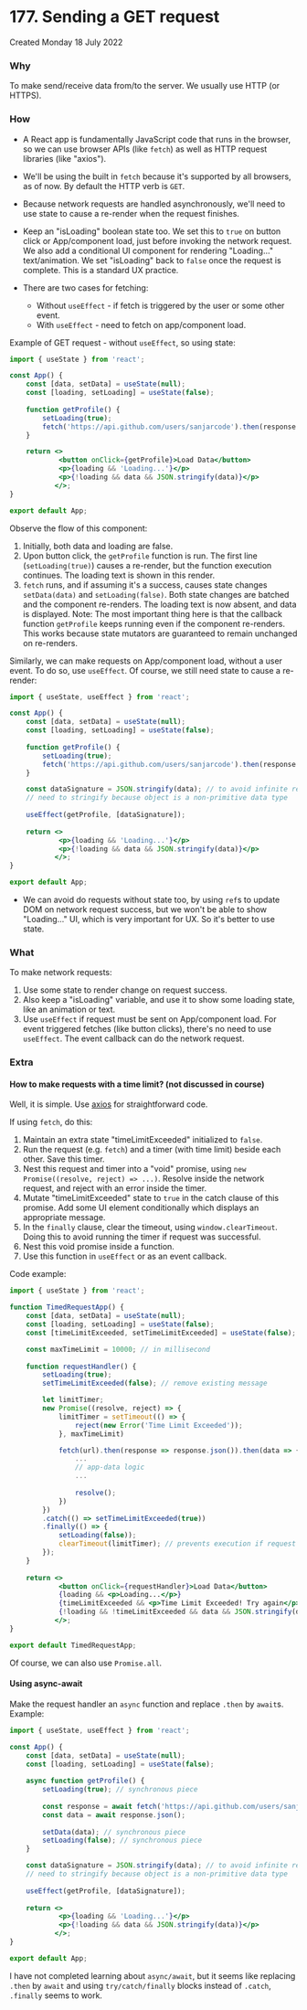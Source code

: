 # 177. Sending a GET request
Created Monday 18 July 2022

### Why
To make send/receive data from/to the server. We usually use HTTP (or HTTPS).


### How
- A React app is fundamentally JavaScript code that runs in the browser, so we can use browser APIs (like `fetch`) as well as HTTP request libraries (like "axios").
- We'll be using the built in `fetch` because it's supported by all browsers, as of now. By default the HTTP verb is `GET`.

- Because network requests are handled asynchronously, we'll need to use state to cause a re-render when the request finishes.
- Keep an "isLoading" boolean state too. We set this to `true` on button click or App/component load, just before invoking the network request. We also add a conditional UI component for rendering "Loading..." text/animation. We set "isLoading" back to `false` once the request is complete. This is a standard UX practice.
- There are two cases for fetching:
	- Without `useEffect` - if fetch is triggered by the user or some other event.
	- With `useEffect` - need to fetch on app/component load.
  
Example of GET request - without `useEffect`, so using state:
```jsx
import { useState } from 'react';

const App() {
	const [data, setData] = useState(null);
	const [loading, setLoading] = useState(false);
	
	function getProfile() {
		setLoading(true);
		fetch('https://api.github.com/users/sanjarcode').then(response => response.json()).then(data => { setData(data); setLoading(false); });
	}

	return <>
			<button onClick={getProfile}>Load Data</button>
			<p>{loading && 'Loading...'}</p>
			<p>{!loading && data && JSON.stringify(data)}</p>
		   </>;
}

export default App;
```
Observe the flow of this component:
1. Initially, both data and loading are false.
2. Upon button click, the `getProfile` function is run. The first line (`setLoading(true)`) causes a re-render, but the function execution continues. The loading text is shown in this render.
3. `fetch` runs, and if assuming it's a success, causes state changes `setData(data)` and `setLoading(false)`. Both state changes are batched and the component re-renders. The loading text is now absent, and data is displayed.
Note: The most important thing here is that the callback function `getProfile` keeps running even if the component re-renders. This works because state mutators are guaranteed to remain unchanged on re-renders.

Similarly, we can make requests on App/component load, without a user event. To do so, use `useEffect`. Of course, we still need state to cause a re-render:
```jsx
import { useState, useEffect } from 'react';

const App() {
	const [data, setData] = useState(null);
	const [loading, setLoading] = useState(false);
	
	function getProfile() {
		setLoading(true);
		fetch('https://api.github.com/users/sanjarcode').then(response => response.json()).then(data => { setData(data); setLoading(false); });
	}

	const dataSignature = JSON.stringify(data); // to avoid infinite re-renders
	// need to stringify because object is a non-primitive data type
	
	useEffect(getProfile, [dataSignature]);
	
	return <>
			<p>{loading && 'Loading...'}</p>
			<p>{!loading && data && JSON.stringify(data)}</p>
		   </>;
}

export default App;
```

- We can avoid do requests without state too, by using `ref`s to update DOM on network request success, but we won't be able to show "Loading..." UI, which is very important for UX. So it's better to use state.


### What
To make network requests:
1. Use some state to render change on request success.
2. Also keep a "isLoading" variable, and use it to show some loading state, like an animation or text.
3. Use `useEffect` if request must be sent on App/component load. For event triggered fetches (like button clicks), there's no need to use `useEffect`. The event callback can do the network request.


### Extra
#### How to make requests with a time limit? (not discussed in course)
Well, it is simple. Use [axios](https://stackoverflow.com/a/62082804/11392807) for straightforward code.

If using `fetch`, do this:
1. Maintain an extra state "timeLimitExceeded" initialized to `false`.
2. Run the request (e.g. `fetch`) and a timer (with time limit) beside each other. Save this timer.
3. Nest this request and timer into a "void" promise, using `new Promise((resolve, reject) => ...)`. Resolve inside the network request, and reject with an error inside the timer.
4. Mutate "timeLimitExceeded" state to `true` in the catch clause of this promise. Add some UI element conditionally which displays an appropriate message.
5. In the `finally` clause, clear the timeout, using `window.clearTimeout`. Doing this to avoid running the timer if request was successful.
6. Nest this void promise inside a function.
7. Use this function in `useEffect` or as an event callback.

Code example:
```jsx
import { useState } from 'react';

function TimedRequestApp() {
	const [data, setData] = useState(null);
	const [loading, setLoading] = useState(false);
	const [timeLimitExceeded, setTimeLimitExceeded] = useState(false);

	const maxTimeLimit = 10000; // in millisecond
	
	function requestHandler() {
		setLoading(true);
		setTimeLimitExceeded(false); // remove existing message

		let limitTimer;
		new Promise((resolve, reject) => {
			limitTimer = setTimeout(() => {
				reject(new Error('Time Limit Exceeded'));
			}, maxTimeLimit)

			fetch(url).then(response => response.json()).then(data => {
				...
				// app-data logic
				...
			
				resolve();
			})
		})
		.catch(() => setTimeLimitExceeded(true))
		.finally(() => {
			setLoading(false));
			clearTimeout(limitTimer); // prevents execution if request successful
		});
	}
	
	return <>
			<button onClick={requestHandler}>Load Data</button>
			{loading && <p>Loading...</p>}
			{timeLimitExceeded && <p>Time Limit Exceeded! Try again</p>}
			{!loading && !timeLimitExceeded && data && JSON.stringify(data)}
		   </>;
}

export default TimedRequestApp;
```
Of course, we can also use `Promise.all`.

#### Using async-await
Make the request handler an `async` function and replace `.then` by `await`s. Example:
```jsx
import { useState, useEffect } from 'react';

const App() {
	const [data, setData] = useState(null);
	const [loading, setLoading] = useState(false);
	
	async function getProfile() {
		setLoading(true); // synchronous piece
		
		const response = await fetch('https://api.github.com/users/sanjarcode');
		const data = await response.json();
		
		setData(data); // synchronous piece
		setLoading(false); // synchronous piece
	}

	const dataSignature = JSON.stringify(data); // to avoid infinite re-renders
	// need to stringify because object is a non-primitive data type
	
	useEffect(getProfile, [dataSignature]);
	
	return <>
			<p>{loading && 'Loading...'}</p>
			<p>{!loading && data && JSON.stringify(data)}</p>
		   </>;
}

export default App;
```
I have not completed learning about `async/await`, but it seems like replacing `.then` by `await` and using `try/catch/finally` blocks instead of `.catch`, `.finally` seems to work.
